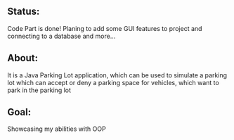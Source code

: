 ## Status: 
Code Part is done! Planing to add some GUI features to project and connecting to a database and more...

## About:
It is a Java Parking Lot application, which can be used to simulate a parking lot which can accept or deny a parking space for vehicles, which want to park in the parking lot

## Goal:
Showcasing my abilities with OOP

